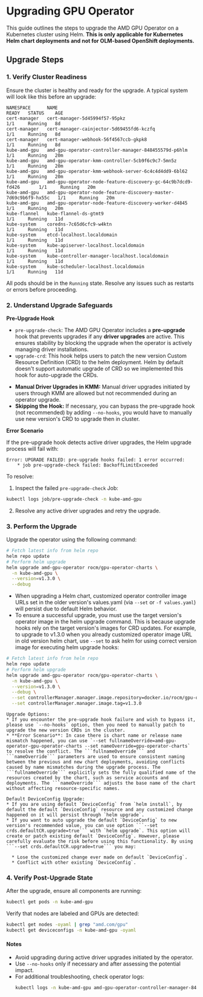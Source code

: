 # Upgrading GPU Operator

This guide outlines the steps to upgrade the AMD GPU Operator on a Kubernetes cluster using Helm. **This is only applicable for Kubernetes Helm chart deployments and not for OLM-based OpenShift deployments.**

## Upgrade Steps

### 1. Verify Cluster Readiness

Ensure the cluster is healthy and ready for the upgrade. A typical system will look like this before an upgrade:

```
NAMESPACE      NAME                                                              READY   STATUS    AGE
cert-manager   cert-manager-5d45994f57-95pkz                                     1/1     Running   8d
cert-manager   cert-manager-cainjector-5d69455fd6-kczfq                          1/1     Running   8d
cert-manager   cert-manager-webhook-56f4567ccb-gkpk8                             1/1     Running   8d
kube-amd-gpu   amd-gpu-operator-controller-manager-848455579d-p6hlm              1/1     Running   20m
kube-amd-gpu   amd-gpu-operator-kmm-controller-5cb9f6c9c7-5mn5z                  1/1     Running   20m
kube-amd-gpu   amd-gpu-operator-kmm-webhook-server-6c4c4d4dd9-6bl62              1/1     Running   20m
kube-amd-gpu   amd-gpu-operator-node-feature-discovery-gc-64c9b7dcd9-fd426       1/1     Running   20m
kube-amd-gpu   amd-gpu-operator-node-feature-discovery-master-7d69c9b6f9-hx55c   1/1     Running   20m
kube-amd-gpu   amd-gpu-operator-node-feature-discovery-worker-d4845              1/1     Running   20m
kube-flannel   kube-flannel-ds-gtmt9                                             1/1     Running   11d
kube-system    coredns-7c65d6cfc9-w4ktn                                          1/1     Running   11d
kube-system    etcd-localhost.localdomain                                        1/1     Running   11d
kube-system    kube-apiserver-localhost.localdomain                              1/1     Running   11d
kube-system    kube-controller-manager-localhost.localdomain                     1/1     Running   11d
kube-system    kube-scheduler-localhost.localdomain                              1/1     Running   11d
```

All pods should be in the `Running` state. Resolve any issues such as restarts or errors before proceeding.

### 2. Understand Upgrade Safeguards

**Pre-Upgrade Hook**

* ```pre-upgrade-check```: The AMD GPU Operator includes a **pre-upgrade** hook that prevents upgrades if any **driver upgrades** are active. This ensures stability by blocking the upgrade when the operator is actively managing driver installations.
* ```upgrade-crd```: This hook helps users to patch the new version Custom Resource Definition (CRD) to the helm deployment. Helm by default doesn't support automatic upgrade of CRD so we implemented this hook for auto-upgrade the CRDs.

- **Manual Driver Upgrades in KMM:** Manual driver upgrades initiated by users through KMM are allowed but not recommended during an operator upgrade.
- **Skipping the Hook:** If necessary, you can bypass the pre-upgrade hook (not recommended) by adding ```--no-hooks```, you would have to manually use new version's CRD to upgrade then in cluster.

**Error Scenario**

If the pre-upgrade hook detects active driver upgrades, the Helm upgrade process will fail with:
```
Error: UPGRADE FAILED: pre-upgrade hooks failed: 1 error occurred:
    * job pre-upgrade-check failed: BackoffLimitExceeded
```

To resolve:
1. Inspect the failed `pre-upgrade-check` Job:
```bash
kubectl logs job/pre-upgrade-check -n kube-amd-gpu
```
2. Resolve any active driver upgrades and retry the upgrade.

### 3. Perform the Upgrade

Upgrade the operator using the following command:

```bash
# Fetch latest info from helm repo
helm repo update
# Perform helm upgrade
helm upgrade amd-gpu-operator rocm/gpu-operator-charts \
  -n kube-amd-gpu \
  --version=v1.3.0 \
  --debug
```

* When upgrading a Helm chart, customized operator controller image URLs set in the older version's values.yaml (via `--set` or `-f values.yaml`) will persist due to default Helm behavior.
* To ensure a successful upgrade, you must use the target version's operator image in the helm upgrade command. This is because upgrade hooks rely on the target version's images for CRD updates. For example, to upgrade to v1.3.0 when you already customized operator image URL in old version helm chart, use `--set` to ask helm for using correct version image for executing helm upgrade hooks:

```bash
# Fetch latest info from helm repo
helm repo update
# Perform helm upgrade
helm upgrade amd-gpu-operator rocm/gpu-operator-charts \
  -n kube-amd-gpu \
  --version=v1.3.0 \
  --debug \
  --set controllerManager.manager.image.repository=docker.io/rocm/gpu-operator \
  --set controllerManager.manager.image.tag=v1.3.0 
```

```{note}
Upgrade Options:
* If you encounter the pre-upgrade hook failure and wish to bypass it, please use `--no-hooks` option, then you need to manually patch to upgrade the new version CRDs in the cluster.
* **Error Scenario**: In case there is chart name or release name mismatch happened, you can use `--set fullnameOverride=amd-gpu-operator-gpu-operator-charts --set nameOverride=gpu-operator-charts` to resolve the conflict. The ```fullnameOverride``` and ```nameOverride``` parameters are used to ensure consistent naming between the previous and new chart deployments, avoiding conflicts caused by name mismatches during the upgrade process. The ```fullnameOverride``` explicitly sets the fully qualified name of the resources created by the chart, such as service accounts and deployments. The ```nameOverride``` adjusts the base name of the chart without affecting resource-specific names.
```

```{warning}
Default DeviceConfig Upgrade:
* If you are using default `DeviceConfig` from `helm install`, by default the default `DeviceConfig` resource and any customized change happened on it will persist through `helm upgrade`.
* If you want to auto upgrade the default `DeviceConfig` to new version's recommended value, you can use option ```--set crds.defaultCR.upgrade=true``` with `helm upgrade`. This option will create or patch existing default `DeviceConfig`. However, please carefully evaluate the risk before using this functionality. By using ```--set crds.defaultCR.upgrade=true``` you may:

  * Lose the customized change ever made on default `DeviceConfig`. 
  * Conflict with other existing `DeviceConfig`.
```

### 4. Verify Post-Upgrade State

After the upgrade, ensure all components are running:

```bash
kubectl get pods -n kube-amd-gpu
```

Verify that nodes are labeled and GPUs are detected:

```bash
kubectl get nodes -oyaml | grep "amd.com/gpu"
kubectl get deviceconfigs -n kube-amd-gpu -oyaml
```

#### **Notes**

- Avoid upgrading during active driver upgrades initiated by the operator.
- Use `--no-hooks` only if necessary and after assessing the potential impact.
- For additional troubleshooting, check operator logs:
  ```bash
  kubectl logs -n kube-amd-gpu amd-gpu-operator-controller-manager-848455579d-p6hlm
  ```
